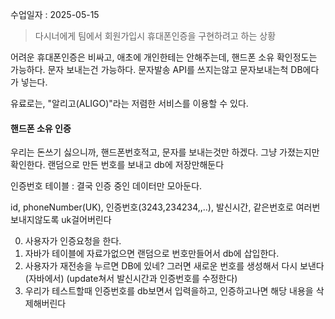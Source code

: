 수업일자 : 2025-05-15

> 다시너에게 팀에서 회원가입시 휴대폰인증을 구현하려고 하는 상황

어려운 휴대폰인증은 비싸고, 애초에 개인한테는 안해주는데, 핸드폰 소유 확인정도는 가능하다. 문자 보내는건 가능하다. 문자발송 API를 쓰지는않고 문자보내는척 DB에다가 넣는다. 

유료로는, "알리고(ALIGO)"라는 저렴한 서비스를 이용할 수 있다. 


#### 핸드폰 소유 인증

우리는 돈쓰기 싫으니까, 핸드폰번호적고, 문자를 보내는것만 하겠다. 그냥 가졌는지만 확인한다.
랜덤으로 만든 번호를 보내고 db에 저장만해둔다

인증번호 테이블 : 결국 인증 중인 데이터만 모아둔다. 

id, phoneNumber(UK), 인증번호(3243,234234,,..), 발신시간, 
같은번호로 여러번 보내지않도록 uk걸어버린다

0. 사용자가 인증요청을 한다.
1. 자바가 테이블에 자료가없으면 랜덤으로 번호만들어서 db에 삽입한다.
2. 사용자가 재전송을 누르면 DB에 있네? 그러면 새로운 번호를 생성해서 다시 보낸다(자바에서) (update쳐서 발신시간과 인증번호를 수정한다)
3. 우리가 테스트할때 인증번호를 db보면서 입력을하고, 인증하고나면 해당 내용을 삭제해버린다


